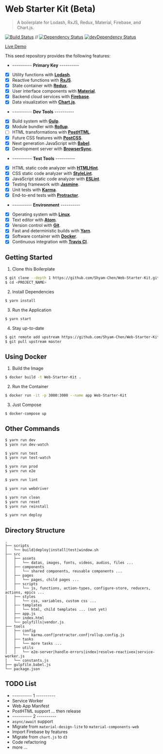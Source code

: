 # Web Starter Kit (Beta)

> A boilerplate for Lodash, RxJS, Redux, Material, Firebase, and Chart.js.

[![Build Status](https://travis-ci.org/Shyam-Chen/Web-Starter-Kit.svg?branch=master)](https://travis-ci.org/Shyam-Chen/Web-Starter-Kit)
 //
[![Dependency Status](https://david-dm.org/Shyam-Chen/Web-Starter-Kit.svg)](https://david-dm.org/Shyam-Chen/Web-Starter-Kit)
[![devDependency Status](https://david-dm.org/Shyam-Chen/Web-Starter-Kit/dev-status.svg)](https://david-dm.org/Shyam-Chen/Web-Starter-Kit?type=dev)

[Live Demo](https://test-1498d.firebaseapp.com/)

This seed repository provides the following features:
* ---------- **Primary Key** ----------
* [x] Utility functions with [**Lodash**](https://lodash.com/).
* [x] Reactive functions with [**RxJS**](http://reactivex.io/rxjs/).
* [x] State container with [**Redux**](http://redux.js.org/).
* [x] User interface components with [**Material**](https://material.io/).
* [x] Backend cloud services with [**Firebase**](https://firebase.google.com/).
* [x] Data visualization with [**Chart.js**](http://www.chartjs.org/).
* ---------- **Dev Tools** ----------
* [x] Build system with [**Gulp**](https://github.com/gulpjs/gulp).
* [x] Module bundler with [**Rollup**](https://github.com/rollup/rollup).
* [ ] HTML transformations with [**PostHTML**](https://github.com/posthtml/posthtml).
* [x] Future CSS features with [**PostCSS**](https://github.com/postcss/postcss).
* [x] Next generation JavaScript with [**Babel**](https://github.com/babel/babel).
* [x] Development server with [**BrowserSync**](https://github.com/BrowserSync/browser-sync).
* ---------- **Test Tools** ----------
* [x] HTML static code analyzer with [**HTMLHint**](https://github.com/yaniswang/HTMLHint).
* [x] CSS static code analyzer with [**StyleLint**](https://github.com/stylelint/stylelint).
* [x] JavaScript static code analyzer with [**ESLint**](https://github.com/eslint/eslint).
* [x] Testing framework with [**Jasmine**](https://github.com/jasmine/jasmine).
* [x] Unit tests with [**Karma**](https://github.com/karma-runner/karma).
* [x] End-to-end tests with [**Protractor**](https://github.com/angular/protractor).
* ---------- **Environment** ----------
* [x] Operating system with [**Linux**](https://github.com/torvalds/linux).
* [x] Text editor with [**Atom**](https://github.com/atom/atom).
* [x] Version control with [**Git**](https://github.com/git/git).
* [x] Fast and deterministic builds with [**Yarn**](https://github.com/yarnpkg/yarn).
* [x] Software container with [**Docker**](https://github.com/docker/docker).
* [x] Continuous integration with [**Travis CI**](https://github.com/travis-ci/travis-ci).

## Getting Started

1) Clone this Boilerplate
```bash
$ git clone --depth 1 https://github.com/Shyam-Chen/Web-Starter-Kit.git <PROJECT_NAME>
$ cd <PROJECT_NAME>
```

2) Install Dependencies
```bash
$ yarn install
```

3) Run the Application
```bash
$ yarn start
```

4) Stay up-to-date
```bash
$ git remote add upstream https://github.com/Shyam-Chen/Web-Starter-Kit.git
$ git pull upstream master
```

## Using Docker

1) Build the Image
```bash
$ docker build -t Web-Starter-Kit .
```

2) Run the Container
```bash
$ docker run -it -p 3000:3000 --name app Web-Starter-Kit
```

3) Just Compose
```bash
$ docker-compose up
```

## Other Commands

```bash
$ yarn run dev
$ yarn run dev-watch

$ yarn run test
$ yarn run test-watch

$ yarn run prod
$ yarn run e2e

$ yarn run lint

$ yarn run webdriver

$ yarn run clean
$ yarn run reset
$ yarn run reinstall

$ yarn run deploy
```

## Directory Structure

```
.
├── scripts
│   └── build|deploy|install|test|window.sh
├── src
│   ├── assets
│   │   └── datas, images, fonts, videos, audios, files ...
│   ├── components
│   │   └── shared components, reusable components ...
│   ├── pages
│   │   └── pages, child pages ...
│   ├── scripts
│   │   └── js, functions, action-types, configure-store, reducers, actions, epics ...
│   ├── styles
│   │   └── css, variables, custom css ...
│   ├── templates
│   │   └── html, child templates ... (not yet)
│   ├── app.js
│   ├── index.html
│   └── polyfills|vendor.js
├── tools
│   ├── config
│   │   └── karma.conf|protractor.conf|rollup.config.js
│   ├── tasks
│   │   └── more tasks ...
│   ├── utils
│   │   └── e2e-server|handle-errors|index|resolve-reactivex|service-worker.js
│   └── constants.js
├── gulpfile.babel.js
└── package.json
```

## TODO List
* ---------- 1 ----------
* Service Worker
* Web App Manifest
* PostHTML support ... then release
* ---------- 2 ----------
* `async/await` support
* Migrate from `material-design-lite` to `material-components-web`
* Import Firebase by features
* Migrate from `chart.js` to `d3`
* Code refactoring
* more ...
